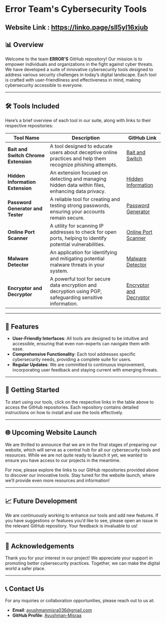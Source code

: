 

# Error Team's Cybersecurity Tools

## Website Link : https://linko.page/sll5yl16xjub

## 📊 Overview

Welcome to the team **ERROR'S** GitHub repository! Our mission is to empower individuals and organizations in the fight against cyber threats. We have developed a suite of innovative cybersecurity tools designed to address various security challenges in today’s digital landscape. Each tool is crafted with user-friendliness and effectiveness in mind, making cybersecurity accessible to everyone.

---

## 🛠️ Tools Included

Here’s a brief overview of each tool in our suite, along with links to their respective repositories:

| Tool Name                       | Description                                                                                       | GitHub Link                                                                                   |
|----------------------------------|---------------------------------------------------------------------------------------------------|----------------------------------------------------------------------------------------------|
| **Bait and Switch Chrome Extension** | A tool designed to educate users about deceptive online practices and help them recognize phishing attempts. | [Bait and Switch](https://github.com/Ayushman-Misraa/Bait-and-switch.git)                   |
| **Hidden Information Extension**     | An extension focused on detecting and managing hidden data within files, enhancing data privacy. | [Hidden Information](https://github.com/Ayushman-Misraa/Hidden-Information.git)             |
| **Password Generator and Tester**    | A reliable tool for creating and testing strong passwords, ensuring your accounts remain secure. | [Password Generator](https://github.com/Ayushman-Misraa/Password-Generator-Tester.git)     |
| **Online Port Scanner**              | A utility for scanning IP addresses to check for open ports, helping to identify potential vulnerabilities. | [Online Port Scanner](https://github.com/Ayushman-Misraa/Online-Port-Scanner-.git)         |
| **Malware Detector**                 | An application for identifying and mitigating potential malware threats in your system.          | [Malware Detector](https://github.com/Ayushman-Misraa/Malware-Detector.git)                 |
| **Encryptor and Decryptor**         | A powerful tool for secure data encryption and decryption using PGP, safeguarding sensitive information. | [Encryptor and Decryptor](https://github.com/Ayushman-Misraa/Encryptor-Decryptor.git)       |

---

## 🌟 Features

- **User-Friendly Interfaces**: All tools are designed to be intuitive and accessible, ensuring that even non-experts can navigate them with ease.
- **Comprehensive Functionality**: Each tool addresses specific cybersecurity needs, providing a complete suite for users.
- **Regular Updates**: We are committed to continuous improvement, incorporating user feedback and staying current with emerging threats.

---

## 🚀 Getting Started

To start using our tools, click on the respective links in the table above to access the GitHub repositories. Each repository contains detailed instructions on how to install and use the tools effectively. 

---

## 🌐 Upcoming Website Launch

We are thrilled to announce that we are in the final stages of preparing our website, which will serve as a central hub for all our cybersecurity tools and resources. While we are not quite ready to launch it yet, we wanted to ensure you have access to our projects in the meantime. 

For now, please explore the links to our GitHub repositories provided above to discover our innovative tools. Stay tuned for the website launch, where we’ll provide even more resources and information!

---

## 📈 Future Development

We are continuously working to enhance our tools and add new features. If you have suggestions or features you’d like to see, please open an issue in the relevant GitHub repository. Your feedback is invaluable to us!

---

## 🙏 Acknowledgements

Thank you for your interest in our project! We appreciate your support in promoting better cybersecurity practices. Together, we can make the digital world a safer place.

---

## 📞 Contact Us

For any inquiries or collaboration opportunities, please reach out to us at:
- **Email**: [ayushmanmisra036@gmail.com](mailto:ayushmanmisra036@gmail.com)
- **GitHub Profile**: [Ayushman-Misraa](https://github.com/Ayushman-Misraa)

